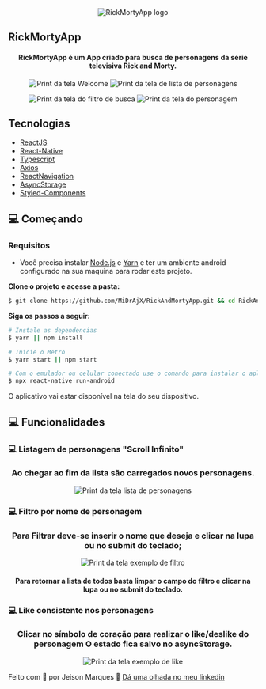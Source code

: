 <div align="center">
  <img src="./src/assets/rickyandmortylogo.svg" alt="RickMortyApp logo">
</div>

## RickMortyApp

<h4 align="center">
  RickMortyApp é um App criado para busca de personagens da série televisiva Rick and Morty.
</h4>

<div>
<p align="center">
<img src=".github/Welcome.PNG" alt="Print da tela Welcome">
<img src=".github/CharacterList.PNG" alt="Print da tela de lista de personagens">
</p>
<p align="center">
<img src=".github/SearchList.PNG" alt="Print da tela do filtro de busca">
<img src=".github/OverView.PNG" alt="Print da tela do personagem">
</p>
</div>

## Tecnologias

- [ReactJS](https://reactjs.org/)
- [React-Native](https://reactnative.dev/)
- [Typescript](https://www.typescriptlang.org/)
- [Axios](https://axios-http.com/docs/intro)
- [ReactNavigation](https://reactnavigation.org/)
- [AsyncStorage](https://react-native-async-storage.github.io/async-storage/)
- [Styled-Components](https://styled-components.com/)

## 💻 Começando

### Requisitos

- Você precisa instalar [Node.js](https://nodejs.org/en/download/) e [Yarn](https://yarnpkg.com/) e ter um ambiente android configurado na sua maquina para rodar este projeto.

**Clone o projeto e acesse a pasta:**

```bash
$ git clone https://github.com/MiDrAjX/RickAndMortyApp.git && cd RickAndMortyApp
```

**Siga os passos a seguir:**

```bash
# Instale as dependencias
$ yarn || npm install

# Inicie o Metro
$ yarn start || npm start

# Com o emulador ou celular conectado use o comando para instalar o aplicativo no dispositvo:
$ npx react-native run-android
```

O aplicativo vai estar disponível na tela do seu dispositivo.

## 💻 Funcionalidades

### 💻 Listagem de personagens "Scroll Infinito"

<div>
<h3 align="center">Ao chegar ao fim da lista são carregados novos personagens.</h3>
<p align="center">
<img src=".github/CharacterList.PNG" alt="Print da tela lista de personagens">
</p>
</div>

### 💻 Filtro por nome de personagem

<div>
<h3 align="center">Para Filtrar deve-se inserir o nome que deseja e clicar na lupa ou no submit do teclado;</h3>
<p align="center">
<img align="center" src=".github/SearchList.PNG" alt="Print da tela exemplo de filtro">
</p>
<h4 align="center">Para retornar a lista de todos basta limpar o campo do filtro e clicar na lupa ou no submit do teclado.</h4>
</div>

### 💻 Like consistente nos personagens

<div>
<h3 align="center">Clicar no símbolo de coração para realizar o like/deslike do personagem O estado fica salvo no asyncStorage.</h3>
<p align="center">
<img src=".github/SearchList.PNG" alt="Print da tela exemplo de like">
</p>
</div>

Feito com 💜 por Jeison Marques 👋 [Dá uma olhada no meu linkedin](https://www.linkedin.com/in/jeison-marques/)
